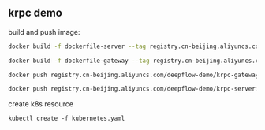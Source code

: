 ## krpc demo

build and push image:
```bash
docker build -f dockerfile-server --tag registry.cn-beijing.aliyuncs.com/deepflow-demo/krpc-server:latest .

docker build -f dockerfile-gateway --tag registry.cn-beijing.aliyuncs.com/deepflow-demo/krpc-gateway:latest .

docker push registry.cn-beijing.aliyuncs.com/deepflow-demo/krpc-gateway

docker push registry.cn-beijing.aliyuncs.com/deepflow-demo/krpc-server:latest
```

create k8s resource
```
kubectl create -f kubernetes.yaml
```
